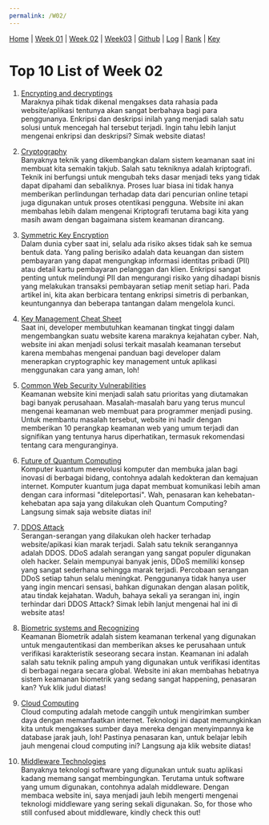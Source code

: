 ```yaml
---
permalink: /W02/
---
```


[Home](https://nadifahsn.github.io/os211/) | [Week 01](https://nadifahsn.github.io/os211/W01/) | [Week 02](https://nadifahsn.github.io/os211/W02/) | [Week03](https://nadifahsn.github.io/os211/W03/) | [Github](https://github.com/nadifahsn/os211) | [Log](https://nadifahsn.github.io/os211/TXT/mylog.txt) | [Rank](https://nadifahsn.github.io/os211/TXT/myrank.txt) | [Key](https://nadifahsn.github.io/os211/TXT/mypubkey.txt) 

# Top 10 List of Week 02

1. [Encrypting and decryptings](https://www.guru99.com/difference-encryption-decryption.html)<br>
    Maraknya pihak tidak dikenal mengakses data rahasia pada website/aplikasi tentunya akan sangat berbahaya bagi para penggunanya. Enkripsi dan deskripsi inilah yang menjadi salah satu solusi untuk mencegah hal tersebut terjadi. Ingin tahu lebih lanjut mengenai enkripsi dan deskripsi? Simak website diatas!

2. [Cryptography](https://www.monitorteknologi.com/pengertian-kriptografi/)<br>
    Banyaknya teknik yang dikembangkan dalam sistem keamanan saat ini membuat kita semakin takjub. Salah satu tekniknya adalah kriptografi. Teknik ini berfungsi untuk mengubah teks dasar menjadi teks yang tidak dapat dipahami dan sebaliknya. Proses luar biasa ini tidak hanya memberikan perlindungan terhadap data dari pencurian online tetapi juga digunakan untuk proses otentikasi pengguna. Website ini akan membahas lebih dalam mengenai Kriptografi terutama bagi kita yang masih awam dengan bagaimana sistem keamanan dirancang.

3. [Symmetric Key Encryption](https://www.cryptomathic.com/news-events/blog/symmetric-key-encryption-why-where-and-how-its-used-in-banking)<br>
    Dalam dunia cyber saat ini, selalu ada risiko akses tidak sah ke semua bentuk data. Yang paling berisiko adalah data keuangan dan sistem pembayaran yang dapat mengungkap informasi identitas pribadi (PII) atau detail kartu pembayaran pelanggan dan klien. Enkripsi sangat penting untuk melindungi PII dan mengurangi risiko yang dihadapi bisnis yang melakukan transaksi pembayaran setiap menit setiap hari. Pada artikel ini, kita akan berbicara tentang enkripsi simetris di perbankan, keuntungannya dan beberapa tantangan dalam mengelola kunci.

4. [Key Management Cheat Sheet](https://cheatsheetseries.owasp.org/cheatsheets/Key_Management_Cheat_Sheet.html)<br>
    Saat ini, developer membutuhkan keamanan tingkat tinggi dalam mengembangkan suatu website karena maraknya kejahatan cyber. Nah, website ini akan menjadi solusi terkait masalah keamanan tersebut karena membahas mengenai panduan bagi developer dalam menerapkan cryptographic key management untuk aplikasi menggunakan cara yang aman, loh!

5. [Common Web Security Vulnerabilities](https://www.toptal.com/security/10-most-common-web-security-vulnerabilities)<br>
    Keamanan website kini menjadi salah satu prioritas yang diutamakan bagi banyak perusahaan. Masalah-masalah baru yang terus muncul mengenai keamanan web membuat para programmer menjadi pusing. Untuk membantu masalah tersebut, website ini hadir dengan memberikan 10 perangkap keamanan web yang umum terjadi dan signifikan yang tentunya harus diperhatikan, termasuk rekomendasi tentang cara menguranginya.

6. [Future of Quantum Computing](https://www.bosch.com/stories/future-of-quantum-computing/)<br>
    Komputer kuantum merevolusi komputer dan membuka jalan bagi inovasi di berbagai bidang, contohnya adalah kedokteran dan kemajuan internet. Komputer kuantum juga dapat membuat komunikasi lebih aman dengan cara informasi "diteleportasi". Wah, penasaran kan kehebatan-kehebatan apa saja yang dilakukan oleh Quantum Computing? Langsung simak saja website diatas ini!

7. [DDOS Attack](https://us.norton.com/internetsecurity-emerging-threats-what-is-a-ddos-attack-30sectech-by-norton.html)<br>
    Serangan-serangan yang dilakukan oleh hacker terhadap website/apikasi kian marak terjadi. Salah satu teknik serangannya adalah DDOS. DDoS adalah serangan yang sangat populer digunakan oleh hacker. Selain mempunyai banyak jenis, DDoS memiliki konsep yang sangat sederhana sehingga marak terjadi. Percobaan serangan DDoS setiap tahun selalu meningkat. Penggunanya tidak hanya user yang ingin mencari sensasi, bahkan digunakan dengan alasan politik, atau tindak kejahatan. Waduh, bahaya sekali ya serangan ini, ingin terhindar dari DDOS Attack? Simak lebih lanjut mengenai hal ini di website atas!

8. [Biometric systems and Recognizing](https://www.thalesgroup.com/en/markets/digital-identity-and-security/government/inspired/biometrics)<br>
    Keamanan Biometrik adalah sistem keamanan terkenal yang digunakan untuk mengautentikasi dan memberikan akses ke perusahaan untuk verifikasi karakteristik seseorang secara instan. Keamanan ini adalah salah satu teknik paling ampuh yang digunakan untuk verifikasi identitas di berbagai negara secara global. Website ini akan membahas hebatnya sistem keamanan biometrik yang sedang sangat happening, penasaran kan? Yuk klik judul diatas!

9. [Cloud Computing](https://www.baeldung.com/linux/grep-sed-awk-differences)<br>
    Cloud computing adalah metode canggih untuk mengirimkan sumber daya dengan memanfaatkan internet. Teknologi ini dapat memungkinkan kita untuk mengakses sumber daya mereka dengan menyimpannya ke database jarak jauh, loh! Pastinya penasaran kan, untuk belajar lebih jauh mengenai cloud computing ini? Langsung aja klik website diatas!

10. [Middleware Technologies](https://searchapparchitecture.techtarget.com/definition/middleware)<br>
    Banyaknya teknologi software yang digunakan untuk suatu aplikasi kadang memang sangat membingungkan. Terutama untuk software yang umum digunakan, contohnya adalah middleware. Dengan membaca website ini, saya menjadi jauh lebih mengerti mengenai teknologi middleware yang sering sekali digunakan.  So, for those who still confused about middleware, kindly check this out!
